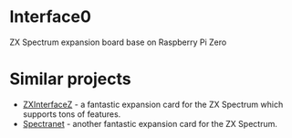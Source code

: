 # Interface0
ZX Spectrum expansion board base on Raspberry Pi Zero


# Similar projects
 * [ZXInterfaceZ](https://github.com/bog-dan-ro/ZXInterfaceZ) - a fantastic expansion card for the ZX Spectrum which supports tons of features.
 * [Spectranet](https://github.com/spectrumero/spectranet) - another fantastic expansion card for the ZX Spectrum.
